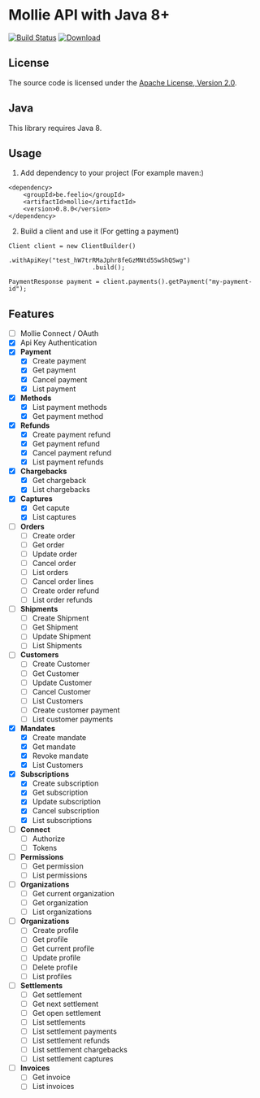 # Mollie API with Java 8+

[![Build Status](https://travis-ci.org/Feel-IO/mollie.svg?branch=master)](https://travis-ci.org/Feel-IO/mollie)  [ ![Download](https://api.bintray.com/packages/feel-io/Mollie/mollie/images/download.svg) ](https://bintray.com/feel-io/Mollie/mollie/_latestVersion)  

## License

The source code is licensed under the [Apache License, Version 2.0](http://www.apache.org/licenses/LICENSE-2.0).

## Java

This library requires Java 8.

## Usage

1. Add dependency to your project (For example maven:)
```
<dependency>
    <groupId>be.feelio</groupId>
    <artifactId>mollie</artifactId>
    <version>0.8.0</version>
</dependency>
```
2. Build a client and use it (For getting a payment)
```
Client client = new ClientBuilder()
                       .withApiKey("test_hW7trRMaJphr8feGzMNtd5SwShQSwg")
                       .build();
                       
PaymentResponse payment = client.payments().getPayment("my-payment-id");
```

## Features

- [ ] Mollie Connect / OAuth
- [X] Api Key Authentication
- [X] **Payment**
    - [X] Create payment
    - [X] Get payment
    - [X] Cancel payment
    - [X] List payment
    
- [X] **Methods**
    - [X] List payment methods
    - [X] Get payment method
    
- [X] **Refunds**
    - [X] Create payment refund    
    - [X] Get payment refund    
    - [X] Cancel payment refund    
    - [X] List payment refunds
    
- [X] **Chargebacks**
    - [X] Get chargeback
    - [X] List chargebacks
    
- [X] **Captures**
    - [X] Get capute
    - [X] List captures
    
- [ ] **Orders**
    - [ ] Create order    
    - [ ] Get order    
    - [ ] Update order    
    - [ ] Cancel order    
    - [ ] List orders    
    - [ ] Cancel order lines    
    - [ ] Create order refund    
    - [ ] List order refunds 
    
- [ ] **Shipments**
    - [ ] Create Shipment 
    - [ ] Get Shipment    
    - [ ] Update Shipment    
    - [ ] List Shipments
     
- [ ] **Customers**
    - [ ] Create Customer    
    - [ ] Get Customer    
    - [ ] Update Customer    
    - [ ] Cancel Customer    
    - [ ] List Customers          
    - [ ] Create customer payment          
    - [ ] List customer payments
     
- [X] **Mandates**
    - [X] Create mandate    
    - [X] Get mandate
    - [X] Revoke mandate
    - [X] List Customers     
      
- [X] **Subscriptions**
    - [X] Create subscription
    - [X] Get subscription
    - [X] Update subscription   
    - [X] Cancel subscription
    - [X] List subscriptions
     
- [ ] **Connect**
    - [ ] Authorize
    - [ ] Tokens
  
- [ ] **Permissions**
    - [ ] Get permission
    - [ ] List permissions
                 
- [ ] **Organizations**
    - [ ] Get current organization
    - [ ] Get organization
    - [ ] List organizations
    
- [ ] **Organizations**
    - [ ] Create profile    
    - [ ] Get profile    
    - [ ] Get current profile    
    - [ ] Update profile    
    - [ ] Delete profile    
    - [ ] List profiles
    
- [ ] **Settlements**
    - [ ] Get settlement    
    - [ ] Get next settlement    
    - [ ] Get open settlement    
    - [ ] List settlements    
    - [ ] List settlement payments    
    - [ ] List settlement refunds    
    - [ ] List settlement chargebacks    
    - [ ] List settlement captures    
    
- [ ] **Invoices**
    - [ ] Get invoice
    - [ ] List invoices